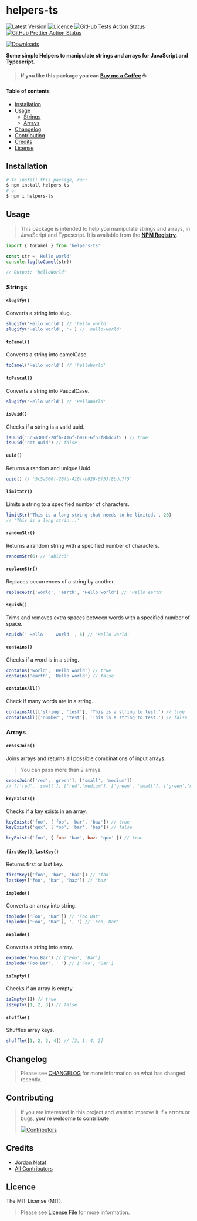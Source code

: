 # helpers-ts

![Latest Version](https://img.shields.io/github/v/tag/jornatf/helpers-ts?label=version&style=flat-square)
[![Licence](https://img.shields.io/github/license/jornatf/helpers-ts?label=license&style=flat-square)](LICENCE.md)
[![GitHub Tests Action Status](https://img.shields.io/github/actions/workflow/status/jornatf/helpers-ts/run-tests.yml?branch=main&label=tests&style=flat-square)](https://github.com/jornatf/helpers-ts/actions?query=workflow%3Arun-tests+branch%3Amain)
[![GitHub Prettier Action Status](https://img.shields.io/github/actions/workflow/status/jornatf/helpers-ts/fix-styling-code.yml?branch=main&label=code+style&style=flat-square)](https://github.com/jornatf/helpers-ts/actions?query=workflow%3Afix-styling-code+branch%3Amain)

[![Downloads](https://img.shields.io/npm/dt/helpers-ts?label=downloads&style=flat-square)](https://www.npmjs.com/package/helpers-ts)

**Some simple Helpers to manipulate strings and arrays for JavaScript and Typescript.**

> #### If you like this package you can [Buy me a Coffee](https://www.buymeacoffee.com/jornatf) ☕️

#### Table of contents

-   [Installation](#introduction)
-   [Usage](#usage)
    -   [Strings](#strings)
    -   [Arrays](#arrays)
-   [Changelog](#changelog)
-   [Contributing](#contributing)
-   [Credits](#credits)
-   [License](#license)

## Installation

```bash
# To install this package, run:
$ npm install helpers-ts
# or
$ npm i helpers-ts
```

## Usage

> This package is intended to help you manipulate strings and arrays, in JavaScript and Typescript. It is available from the **[NPM Registry](https://www.npmjs.com/package/helpers-ts)**.

```javascript
import { toCamel } from 'helpers-ts'

const str = 'Hello world'
console.log(toCamel(str))

// Output: 'helloWorld'
```

### Strings

#### `slugify()`

Converts a string into slug.

```javascript
slugify('Hello world') // 'hello_world'
slugify('Hello world', '-') // 'hello-world'
```

#### `toCamel()`

Converts a string into camelCase.

```javascript
toCamel('Hello world') // 'helloWorld'
```

#### `toPascal()`

Converts a string into PascalCase.

```javascript
slugify('Hello world') // 'HelloWorld'
```

#### `isUuid()`

Checks if a string is a valid uuid.

```javascript
isUuid('5c5a300f-20fb-416f-b026-6f53f8bdc7f5') // true
isUuid('not-uuid') // false
```

#### `uuid()`

Returns a random and unique Uuid.

```javascript
uuid() // '5c5a300f-20fb-416f-b026-6f53f8bdc7f5'
```

#### `limitStr()`

Limits a string to a specified number of characters.

```javascript
limitStr('This is a long string that needs to be limited.', 20)
// 'This is a long strin...'
```

#### `randomStr()`

Returns a random string with a specified number of characters.

```javascript
randomStr(6) // 'ab12c3'
```

#### `replaceStr()`

Replaces occurrences of a string by another.

```javascript
replaceStr('world', 'earth', 'Hello world') // 'Hello earth'
```

#### `squish()`

Trims and removes extra spaces between words with a specified number of space.

```javascript
squish(' Hello     world ', 5) // 'Hello world'
```

#### `contains()`

Checks if a word is in a string.

```javascript
contains('world', 'Hello world') // true
contains('earth', 'Hello world') // false
```

#### `containsAll()`

Check if many words are in a string.

```javascript
containsAll(['string', 'test'], 'This is a string to test.') // true
containsAll(['number', 'test'], 'This is a string to test.') // false
```

### Arrays

#### `crossJoin()`

Joins arrays and returns all possible combinations of input arrays.

> You can pass more than 2 arrays.

```javascript
crossJoin(['red', 'green'], ['small', 'medium'])
// [['red', 'small'], ['red','medium'], ['green', 'small'], ['green','medium']]
```

#### `keyExists()`

Checks if a key exists in an array.

```javascript
keyExists('foo', ['foo', 'bar', 'baz']) // true
keyExists('qux', ['foo', 'bar', 'baz']) // false

keyExists('foo', { foo: 'bar', baz: 'qux' }) // true
```

#### `firstKey()`, `lastKey()`

Returns first or last key.

```javascript
firstKey(['foo', 'bar', 'baz']) // 'foo'
lastKey(['foo', 'bar', 'baz']) // 'baz'
```

#### `implode()`

Converts an array into string.

```javascript
implode(['Foo', 'Bar']) // 'Foo Bar'
implode(['Foo', 'Bar'], ', ') // 'Foo, Bar'
```

#### `explode()`

Converts a string into array.

```javascript
explode('Foo,Bar') // ['Foo', 'Bar']
implode('Foo Bar', ' ') // ['Foo', 'Bar']
```

#### `isEmpty()`

Checks if an array is empty.

```javascript
isEmpty([]) // true
isEmpty([1, 2, 3]) // false
```

#### `shuffle()`

Shuffles array keys.

```javascript
shuffle([1, 2, 3, 4]) // [3, 1, 4, 2]
```

## Changelog

> Please see [CHANGELOG](CHANGELOG.md) for more information on what has changed recently.

## Contributing

> If you are interested in this project and want to improve it, fix errors or bugs, **you're welcome to contribute**.
>
> [![Contributors](https://img.shields.io/github/contributors/jornatf/helpers-ts?style=flat-square)](../../contributors)

## Credits

-   [Jordan Nataf](https://github.com/jornatf)
-   [All Contributors](../../contributors)

## Licence

The MIT License (MIT).

> Please see [License File](LICENSE.md) for more information.

```

```
